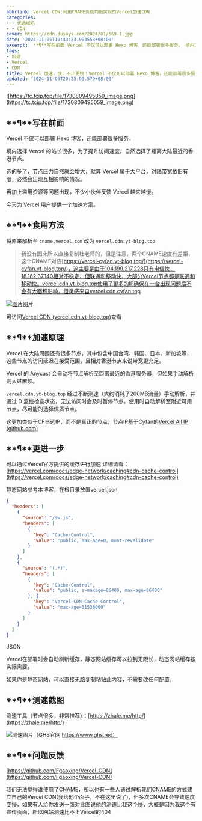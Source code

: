 ```yaml
---
abbrlink: Vercel CDN:利用CNAME负载均衡实现的Vercel加速CDN
categories:
- - 优选域名
- - CDN
cover: https://cdn.dusays.com/2024/01/669-1.jpg
date: '2024-11-05T19:43:23.993558+08:00'
excerpt:  **¶**写在前面 Vercel 不仅可以部署 Hexo 博客，还能部署很多服务。 境内选择 Vercel 的站长很多，为了提升访问速度，自然选择了距离大陆最近的香港节点。 选的多了，节点压力自然就会增大，就算 Vercel 属于大平台，对陆带宽依旧有限，必然会出现互相影响的情况。 再加上滥用资源等问题出现，不少小伙伴反馈 Vercel 越来越慢。 今天为 Vercel 用户提供一个加速方案。 ...
tags:
- 加速
- Vercel
- CDN
title: Vercel 加速，快，不止更快！Vercel 不仅可以部署 Hexo 博客，还能部署很多服务
updated: '2024-11-05T20:25:03.579+08:00'
---
```

![https://tc.tcip.top/file/1730809495059_image.png](https://tc.tcip.top/file/1730809495059_image.png)

## **¶**写在前面

Vercel 不仅可以部署 Hexo 博客，还能部署很多服务。

境内选择 Vercel 的站长很多，为了提升访问速度，自然选择了距离大陆最近的香港节点。

选的多了，节点压力自然就会增大，就算 Vercel 属于大平台，对陆带宽依旧有限，必然会出现互相影响的情况。

再加上滥用资源等问题出现，不少小伙伴反馈 Vercel 越来越慢。

今天为 Vercel 用户提供一个加速方案。

## **¶**食用方法

将原来解析至 `cname.vercel.com` 改为 `vercel.cdn.yt-blog.top`

> 我没有图床所以直接复制杜老师的，但是注意，两个CNAME速度有差距，这个CNAME对应[https://vercel-cyfan.yt-blog.top/](https://vercel-cyfan.yt-blog.top/)，这主要是由于104.199.217.228只有电信快，18.162.37.140相对不稳定，但联通和移动快，大部分Vercel节点都是联通和移动快。vercel.cdn.yt-blog.top使用了更多的IP确保在一台出现问题后不会有太面积影响，但灵感来自vercel.cdn.cyfan.top

[![图片](https://cdn.dusays.com/2024/01/669-1.jpg)](https://cdn.dusays.com/2024/01/669-1.jpg)图片

可访问[Vercel CDN (vercel.cdn.yt-blog.top)](https://vercel.cdn.yt-blog.top/)查看

## **¶**加速原理

Vercel 在大陆周围还有很多节点，其中包含中国台湾、韩国、日本、新加坡等，这些节点的访问延迟在接受范围，且相对香港节点来说带宽更充足。

Vercel 的 Anycast 会自动将节点解析至距离最近的香港服务器，但如果手动解析则太过麻烦。

`vercel.cdn.yt-blog.top` 经过不断测速（大约消耗了200MB流量）手动解析，并通过 D 监控检查状态，无法访问时会及时暂停节点。使用时自动解析至附近可用节点，尽可能的选择优质节点。

这更加类似于CF自选IP，而不是真正的节点，节点IP基于Cyfan的[Vercel All IP (github.com)](https://gist.github.com/ChenYFan/fc2bd4ec1795766f2613b52ba123c0f8)

## **¶**更进一步

可以通过Vercel官方提供的缓存进行加速
详细请看：[https://vercel.com/docs/edge-network/caching#cdn-cache-control](https://vercel.com/docs/edge-network/caching#cdn-cache-control)

静态网站参考本博客，在根目录放置vercel.json

```json
{
  "headers": [
    {
      "source": "/sw.js",
      "headers": [
        {
          "key": "Cache-Control",
          "value": "public, max-age=0, must-revalidate"
        }
      ]
    },
    {
      "source": "(.*)",
      "headers": [
        {
          "key": "Cache-Control",
          "value": "public, s-maxage=86400, max-age=86400"
        }, {
          "key": "Vercel-CDN-Cache-Control",
          "value": "max-age=31536000"
        }
      ]
    }
  ]
}
```

JSON

Vercel在部署时会自动刷新缓存，静态网站缓存可以拉到无限长，动态网站缓存按实际需要。

如果你是静态网站，可以直接无脑复制粘贴此内容，不需要改任何配置。

## **¶**测速截图

测速工具（节点很多，非常推荐）：[https://zhale.me/http/](https://zhale.me/http/)

[![](https://bu.dusays.com/2024/05/24/66506514bb08c.png)](https://bu.dusays.com/2024/05/24/66506514bb08c.png)测速图片（GHS官网 https://www.ghs.red）

## **¶**问题反馈

[https://github.com/Fgaoxing/Vercel-CDN](https://github.com/Fgaoxing/Vercel-CDN)

我们无法觉得谁使用了CNAME，所以也有一些人通过解析我们CNAME的方式建立自己的Vercel CDN(我给他个面子，不在这里说了)，但多次CNAME会导致速度变慢，如果有人给你发送一张对比图说他的测速比我这个快，大概是因为我这个有宣传页面，所以网站测速比不上Vercel的404

